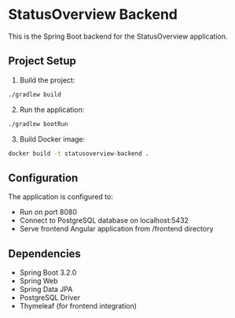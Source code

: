 # StatusOverview Backend

This is the Spring Boot backend for the StatusOverview application.

## Project Setup

1. Build the project:
```bash
./gradlew build
```

2. Run the application:
```bash
./gradlew bootRun
```

3. Build Docker image:
```bash
docker build -t statusoverview-backend .
```

## Configuration

The application is configured to:
- Run on port 8080
- Connect to PostgreSQL database on localhost:5432
- Serve frontend Angular application from /frontend directory

## Dependencies

- Spring Boot 3.2.0
- Spring Web
- Spring Data JPA
- PostgreSQL Driver
- Thymeleaf (for frontend integration)
